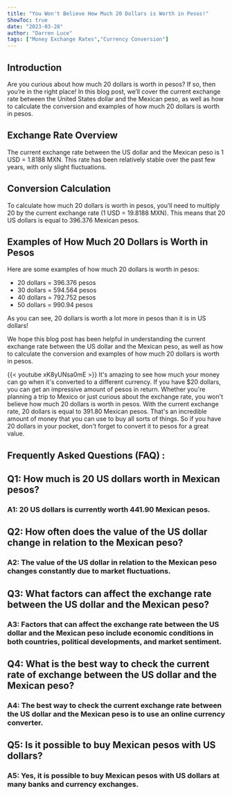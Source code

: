 ```yaml
---
title: "You Won't Believe How Much 20 Dollars is Worth in Pesos!"
ShowToc: true 
date: "2023-03-28"
author: "Darren Luce" 
tags: ["Money Exchange Rates","Currency Conversion"]
---
```

## Introduction 

Are you curious about how much 20 dollars is worth in pesos? If so, then you’re in the right place! In this blog post, we’ll cover the current exchange rate between the United States dollar and the Mexican peso, as well as how to calculate the conversion and examples of how much 20 dollars is worth in pesos. 

## Exchange Rate Overview

The current exchange rate between the US dollar and the Mexican peso is 1 USD = 1.8188 MXN. This rate has been relatively stable over the past few years, with only slight fluctuations. 

## Conversion Calculation

To calculate how much 20 dollars is worth in pesos, you’ll need to multiply 20 by the current exchange rate (1 USD = 19.8188 MXN). This means that 20 US dollars is equal to 396.376 Mexican pesos. 

## Examples of How Much 20 Dollars is Worth in Pesos 

Here are some examples of how much 20 dollars is worth in pesos: 
- 20 dollars = 396.376 pesos 
- 30 dollars = 594.564 pesos 
- 40 dollars = 792.752 pesos 
- 50 dollars = 990.94 pesos 

As you can see, 20 dollars is worth a lot more in pesos than it is in US dollars! 

We hope this blog post has been helpful in understanding the current exchange rate between the US dollar and the Mexican peso, as well as how to calculate the conversion and examples of how much 20 dollars is worth in pesos.

{{< youtube xK8yUNsa0mE >}} 
It's amazing to see how much your money can go when it's converted to a different currency. If you have $20 dollars, you can get an impressive amount of pesos in return. Whether you're planning a trip to Mexico or just curious about the exchange rate, you won't believe how much 20 dollars is worth in pesos. With the current exchange rate, 20 dollars is equal to 391.80 Mexican pesos. That's an incredible amount of money that you can use to buy all sorts of things. So if you have 20 dollars in your pocket, don't forget to convert it to pesos for a great value.

## Frequently Asked Questions (FAQ) :
<h2>Q1: How much is 20 US dollars worth in Mexican pesos?</h2>

<h3>A1: 20 US dollars is currently worth 441.90 Mexican pesos.</h3>

<h2>Q2: How often does the value of the US dollar change in relation to the Mexican peso?</h2>

<h3>A2: The value of the US dollar in relation to the Mexican peso changes constantly due to market fluctuations.</h3>

<h2>Q3: What factors can affect the exchange rate between the US dollar and the Mexican peso?</h2>

<h3>A3: Factors that can affect the exchange rate between the US dollar and the Mexican peso include economic conditions in both countries, political developments, and market sentiment.</h3>

<h2>Q4: What is the best way to check the current rate of exchange between the US dollar and the Mexican peso?</h2>

<h3>A4: The best way to check the current exchange rate between the US dollar and the Mexican peso is to use an online currency converter.</h3>

<h2>Q5: Is it possible to buy Mexican pesos with US dollars?</h2>

<h3>A5: Yes, it is possible to buy Mexican pesos with US dollars at many banks and currency exchanges.</h3>





